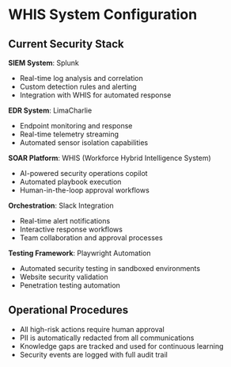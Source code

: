 # WHIS System Configuration

## Current Security Stack

**SIEM System**: Splunk
- Real-time log analysis and correlation
- Custom detection rules and alerting
- Integration with WHIS for automated response

**EDR System**: LimaCharlie  
- Endpoint monitoring and response
- Real-time telemetry streaming
- Automated sensor isolation capabilities

**SOAR Platform**: WHIS (Workforce Hybrid Intelligence System)
- AI-powered security operations copilot
- Automated playbook execution
- Human-in-the-loop approval workflows

**Orchestration**: Slack Integration
- Real-time alert notifications
- Interactive response workflows
- Team collaboration and approval processes

**Testing Framework**: Playwright Automation
- Automated security testing in sandboxed environments
- Website security validation
- Penetration testing automation

## Operational Procedures

- All high-risk actions require human approval
- PII is automatically redacted from all communications
- Knowledge gaps are tracked and used for continuous learning
- Security events are logged with full audit trail
